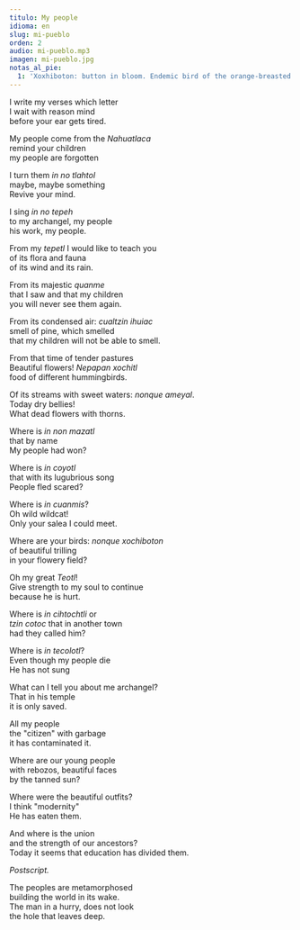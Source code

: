 ```yaml
---
titulo: My people
idioma: en
slug: mi-pueblo
orden: 2
audio: mi-pueblo.mp3
imagen: mi-pueblo.jpg
notas_al_pie:
  1: 'Xoxhiboton: button in bloom. Endemic bird of the orange-breasted Malintzi that when placed on the tip of the oaks, resemble flowers in button, hence its name <sup>xochiboton</sup>.'
---
```


I write my verses which letter<br>
I wait with reason mind<br>
before your ear gets tired.<br>

My people come from the _Nahuatlaca_<br>
remind your children<br>
my people are forgotten<br>

I turn them _in no tlahtol_<br>
maybe, maybe something<br>
Revive your mind.<br>

I sing _in no tepeh_<br>
to my archangel, my people<br>
his work, my people.<br>

From my _tepetl_ I would like to teach you<br>
of its flora and fauna<br>
of its wind and its rain.<br>

From its majestic _quanme_<br>
that I saw and that my children<br>
you will never see them again.<br>

From its condensed air: _cualtzin ihuiac_<br>
smell of pine, which smelled<br>
that my children will not be able to smell.<br>

From that time of tender pastures<br>
Beautiful flowers! _Nepapan xochitl_<br>
food of different hummingbirds.<br>

Of its streams with sweet waters: _nonque ameyal_.<br>
Today dry bellies!<br>
What dead flowers with thorns.<br>

Where is _in non mazatl_<br>
that by name<br>
My people had won?<br>

Where is _in coyotl_<br>
that with its lugubrious song<br>
People fled scared?<br>

Where is _in cuanmis_?<br>
Oh wild wildcat!<br>
Only your salea I could meet.<br>

Where are your birds: _nonque xochiboton_<br>
of beautiful trilling<br>
in your flowery field?<br>

Oh my great _Teotl_!<br>
Give strength to my soul to continue<br>
because he is hurt.<br>

Where is _in cihtochtli_ or<br>
_tzin cotoc_ that in another town<br>
had they called him?<br>

Where is _in tecolotl_?<br>
Even though my people die<br>
He has not sung<br>

What can I tell you about me archangel?<br>
That in his temple<br>
it is only saved.<br>

All my people<br>
the "citizen" with garbage<br>
it has contaminated it.<br>

Where are our young people<br>
with rebozos, beautiful faces<br>
by the tanned sun?<br>

Where were the beautiful outfits?<br>
I think "modernity"<br>
He has eaten them.<br>

And where is the union<br>
and the strength of our ancestors?<br>
Today it seems that education has divided them.<br>

_Postscript._

The peoples are metamorphosed<br>
building the world in its wake.<br>
The man in a hurry, does not look<br>
the hole that leaves deep.<br>
